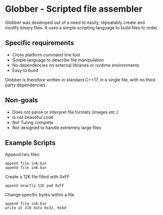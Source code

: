 # Globber - Scripted file assembler

Globber was developed out of a need to easily, repeatably create and modify binary files. It uses a simple
scripting language to build files to order.

## Specific requirements

* Cross platform command line tool
* Simple language to describe file manipulation
* No dependencies on external libraries or runtime environments
* Easy to build

Globber is therefore written in standard C++17, in a single file, with no third party dependencies.

## Non-goals

* Does not parse or interpret file formats (images etc.)
* Is not beautiful code
* Not Turing complete
* Not designed to handle extremely large files

## Example Scripts

Append two files

```
append file inA.bin
append file inB.bin
```

Create a 12K file filled with 0xFF

```
append exactly 12k pad 0xFF
```

Change specific bytes within a file

```
append file inA.bin
write at 210 data 0x32, 0x64
```